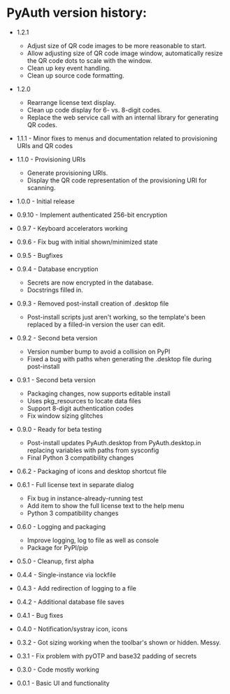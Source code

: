 # PyAuth version history:

* 1.2.1
  - Adjust size of QR code images to be more reasonable to start.
  - Allow adjusting size of QR code image window, automatically resize the QR code
    dots to scale with the window.
  - Clean up key event handling.
  - Clean up source code formatting.

* 1.2.0
  - Rearrange license text display.
  - Clean up code display for 6- vs. 8-digit codes.
  - Replace the web service call with an internal library for generating QR codes.

* 1.1.1 - Minor fixes to menus and documentation related to provisioning URIs and QR codes

* 1.1.0 - Provisioning URIs
  - Generate provisioning URIs.
  - Display the QR code representation of the provisioning URI for scanning.

* 1.0.0 - Initial release

* 0.9.10 - Implement authenticated 256-bit encryption

* 0.9.7 - Keyboard accelerators working

* 0.9.6 - Fix bug with initial shown/minimized state

* 0.9.5 - Bugfixes

* 0.9.4 - Database encryption
  - Secrets are now encrypted in the database.
  - Docstrings filled in.

* 0.9.3 - Removed post-install creation of .desktop file
  - Post-install scripts just aren't working, so the template's been replaced by a filled-in
    version the user can edit.

* 0.9.2 - Second beta version
  - Version number bump to avoid a collision on PyPI
  - Fixed a bug with paths when generating the .desktop file during post-install

* 0.9.1 - Second beta version
  - Packaging changes, now supports editable install
  - Uses pkg_resources to locate data files
  - Support 8-digit authentication codes
  - Fix window sizing glitches

* 0.9.0 - Ready for beta testing
  - Post-install updates PyAuth.desktop from PyAuth.desktop.in replacing variables
    with paths from sysconfig
  - Final Python 3 compatibility changes

* 0.6.2 - Packaging of icons and desktop shortcut file

* 0.6.1 - Full license text in separate dialog
  - Fix bug in instance-already-running test
  - Add item to show the full license text to the help menu
  - Python 3 compatibility changes

* 0.6.0 - Logging and packaging
  - Improve logging, log to file as well as console
  - Package for PyPI/pip

* 0.5.0 - Cleanup, first alpha

* 0.4.4 - Single-instance via lockfile

* 0.4.3 - Add redirection of logging to a file

* 0.4.2 - Additional database file saves

* 0.4.1 - Bug fixes

* 0.4.0 - Notification/systray icon, icons

* 0.3.2 - Got sizing working when the toolbar's shown or hidden. Messy.

* 0.3.1 - Fix problem with pyOTP and base32 padding of secrets

* 0.3.0 - Code mostly working

* 0.0.1 - Basic UI and functionality
